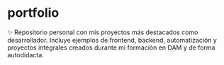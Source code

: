 # portfolio
✨ Repositorio personal con mis proyectos más destacados como desarrollador. Incluye ejemplos de frontend, backend, automatización y proyectos integrales creados durante mi formación en DAM y de forma autodidacta.
